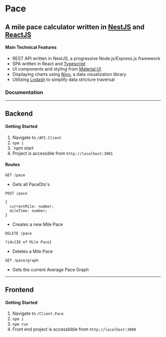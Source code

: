 # Pace

## A mile pace calculator written in [NestJS](nestjs.com) and [ReactJS](reactjs.org)

#### Main Technical Features

- REST API written in NestJS, a progressive Node.js/Express.js framework
- SPA written in React and [Typescript](typescriptlang.org)
- UI components and styling from [Material UI](material-ui.com)
- Displaying charts using [Nivo](nivo.rocks), a data visualization library
- Utilizing [Lodash](lodash.com) to simplify data stricture traversal

### Documentation

---

## Backend

#### Getting Started

1. Navigate to `/API.Client`
2. `npm i`
3. `npm start
4. Project is accessible from `http://localhost:3001`

#### Routes

```
GET /pace
```

- Gets all PaceDto's

```
POST /pace

{
  currentMile: number;
  mileTime: number;
}
```

- Creates a new Mile Pace

```
DELETE /pace

?id={ID of Mile Pace}
```

- Deletes a Mile Pace

```
GET /pace/graph
```

- Gets the current Average Pace Graph

---

## Frontend

#### Getting Started

1. Navigate to `/Client.Pace`
2. `npm i`
3. `npm run`
4. Front end project is accessbible from `http://localhost:3000`
